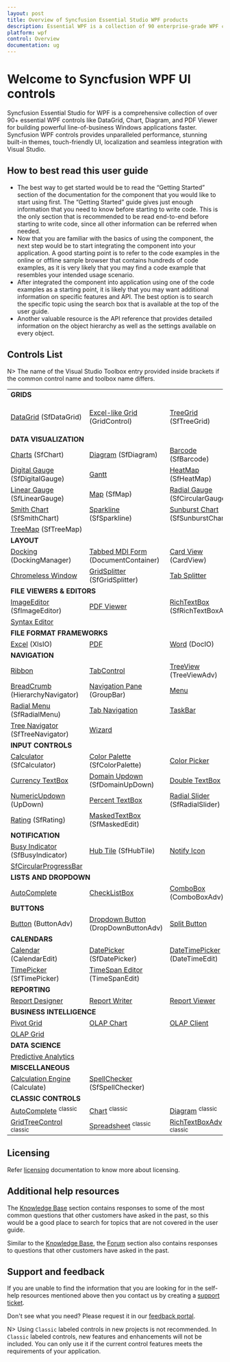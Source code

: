 ```yaml
---
layout: post
title: Overview of Syncfusion Essential Studio WPF products
description: Essential WPF is a collection of 90 enterprise-grade WPF components including Tools, Charts, Grids and Diagram for building modern Desktop applications.
platform: wpf
control: Overview
documentation: ug
---
```


# Welcome to Syncfusion WPF UI controls

Syncfusion Essential Studio for WPF is a comprehensive collection of over 90+ essential WPF controls like DataGrid, Chart, Diagram, and PDF Viewer for building powerful line-of-business Windows applications faster. Syncfusion WPF controls provides unparalleled performance, stunning built-in themes, touch-friendly UI, localization and seamless integration with Visual Studio.

## How to best read this user guide

* The best way to get started would be to read the “Getting Started” section of the documentation for the component that you would like to start using first. The “Getting Started” guide gives just enough information that you need to know before starting to write code. This is the only section that is recommended to be read end-to-end before starting to write code, since all other information can be referred when needed.
* Now that you are familiar with the basics of using the component, the next step would be to start integrating the component into your application. A good starting point is to refer to the code examples in the online or offline sample browser that contains hundreds of code examples, as it is very likely that you may find a code example that resembles your intended usage scenario.
* After integrated the component into application using one of the code examples as a starting point, it is likely that you may want additional information on specific features and API. The best option is to search the specific topic using the search box that is available at the top of the user guide.
* Another valuable resource is the API reference that provides detailed information on the object hierarchy as well as the settings available on every object.

## Controls List

N> The name of the Visual Studio Toolbox entry provided inside brackets if the common control name and toolbox name differs.

<table>
<tr>
    <td colspan="4">
    <b>GRIDS</b>
    </td>
</tr>
<tr>
    <td>
    <p><a href="https://help.syncfusion.com/wpf/datagrid/getting-started">DataGrid</a> (SfDataGrid)</p>
    </td>
    <td>
    <p><a href="https://help.syncfusion.com/wpf/grid/getting-started">Excel-like Grid </a>(GridControl)</p>
    </td>
     <td>
    <p><a href="https://help.syncfusion.com/wpf/sftreegrid/getting-started">TreeGrid</a> (SfTreeGrid)</p>
    </td>
    <td>
    <p><a href="https://help.syncfusion.com/wpf/propertygrid/getting-started">PropertyGrid</a>
    </td>
</tr>

<tr>
    <td colspan="4">
    <b>DATA VISUALIZATION</b>
    </td>
</tr>
<tr>
<td>
<a href="https://help.syncfusion.com/wpf/sfchart/getting-started">Charts</a> (SfChart)
</td>
<td>
<a href="https://help.syncfusion.com/wpf/sfdiagram/getting-started">Diagram</a> (SfDiagram)
</td>
<td>
<a href="https://help.syncfusion.com/wpf/sfbarcode/getting-started">Barcode</a> (SfBarcode)
</td>
<td>
<a href="https://help.syncfusion.com/wpf/sfbulletgraph/getting-started">Bullet Graph</a> (SfBulletGraph)
</td>
</tr>

<tr>
<td>
<a href="https://help.syncfusion.com/wpf/sfdigitalgauge/getting-started">Digital Gauge</a> (SfDigitalGauge)
</td>
<td>
<a href="https://help.syncfusion.com/wpf/gantt/getting-started">Gantt</a>
</td>
<td>
<a href="https://help.syncfusion.com/wpf/sfheatmap/getting-started">HeatMap</a> (SfHeatMap)
</td>
<td>
<a href="https://help.syncfusion.com/wpf/sfkanban/getting-started">Kanban Board</a> (SfKanban)
</td>
</tr>

<tr>
<td>
<a href="https://help.syncfusion.com/wpf/sflineargauge/getting-started">Linear Gauge</a> (SfLinearGauge)
</td>
<td>
<a href="https://help.syncfusion.com/wpf/sfmaps/getting-started">Map</a> (SfMap)
</td>
<td>
<a href="https://help.syncfusion.com/wpf/sfcirculargauge/getting-started">Radial Gauge</a> (SfCircularGauge)
</td>
<td>
<a href="https://help.syncfusion.com/wpf/sfdatetimerangenavigator/getting-started">Range Selector</a> (SfDateTimeRangeNavigator)
</td>
</tr>

<tr>
<td>
<a href="https://help.syncfusion.com/wpf/sfsmithchart/getting-started">Smith Chart</a> (SfSmithChart)
</td>
<td>
<a href="https://help.syncfusion.com/wpf/sfsparkline/getting-started">Sparkline</a> (SfSparkline)
</td>
<td>
<a href="https://help.syncfusion.com/wpf/sfsunburstchart/getting-started">Sunburst Chart</a> (SfSunburstChart)
</td>
<td>
<a href="https://help.syncfusion.com/wpf/sfsurfacechart/getting-started">Surface Chart</a> (SfSurfaceChart)
</td>
</tr>

<tr>
<td>
<a href="https://help.syncfusion.com/wpf/sftreemap/getting-started">TreeMap</a> (SfTreeMap)
</td>
<td/>
<td/>
<td/>
</tr>

<tr>
<td colspan="4">
<b>LAYOUT</b>
</td>
</tr>
<tr>
<td>
<a href="https://help.syncfusion.com/wpf/dockingmanager/getting-started">Docking</a> (DockingManager)
</td>
<td>
<a href="https://help.syncfusion.com/wpf/documentcontainer/getting-started">Tabbed MDI Form</a> (DocumentContainer)
</td>
<td>
<a href="https://help.syncfusion.com/wpf/cardview/getting-started">Card View</a> (CardView)
</td>
<td>
<a href="https://help.syncfusion.com/wpf/carousel/getting-started">Carousel</a>
</td>
</tr>

<tr>
<td>
<a href="https://help.syncfusion.com/wpf/chromlesswindow/getting-started">Chromeless Window</a>
</td>
<td>
<a href="https://help.syncfusion.com/wpf/sfgridsplitter/getting-started">GridSplitter</a> (SfGridSplitter)
</td>
<td>
<a href="https://help.syncfusion.com/wpf/tabsplitter/getting-started">Tab Splitter</a>
</td>
<td>
<a href="https://help.syncfusion.com/wpf/tileview/getting-started">Tile View</a>
</td>
</tr>

<tr>
<td colspan="4">
<b>FILE VIEWERS & EDITORS</b>
</td>
</tr>

<tr>
<td>
<a href="https://help.syncfusion.com/wpf/sfimageeditor/getting-started">ImageEditor</a> (SfImageEditor)
</td>
<td>
<a href="https://help.syncfusion.com/wpf/pdfviewer/getting-started">PDF Viewer</a>
</td>
<td>
<a href="https://help.syncfusion.com/wpf/sfrichtextboxadv/getting-started">RichTextBox</a> (SfRichTextBoxAdv)
</td>
<td>
<a href="https://help.syncfusion.com/wpf/sfspreadsheet/getting-started">Spreadsheet</a> (SfSpreadsheet)
</td>
</tr>
<tr>
<td>
<a href="https://help.syncfusion.com/wpf/syntaxeditor/getting-started">Syntax Editor</a>
</td>
<td/>
<td/>
<td/>
</tr>

<tr>
<td colspan="4">
<b>FILE FORMAT FRAMEWORKS</b>
</td>
</tr>

<tr>
<td>
<a href="https://help.syncfusion.com/file-formats/xlsio/getting-started-create-excel-file-csharp-vbnet">Excel</a> (XlsIO)
</td>
<td>
<a href="https://help.syncfusion.com/file-formats/pdf/getting-started">PDF</a>
</td>
<td>
<a href="https://help.syncfusion.com/file-formats/docio/getting-started">Word</a> (DocIO)
</td>
<td>
<a href="https://help.syncfusion.com/file-formats/presentation/getting-started">PowerPoint</a> (Presentation)
<td>
</tr>

<tr>
<td colspan="4">
<b>NAVIGATION</b>
</td>
</tr>
<tr>
<td>
<a href="https://help.syncfusion.com/wpf/ribbon/gettingstarted">Ribbon</a>
</td>
<td>
<a href="https://help.syncfusion.com/wpf/tabext/getting-started">TabControl</a>
</td>
<td>
<a href="https://help.syncfusion.com/wpf/treeviewadv/getting-started">TreeView</a> (TreeViewAdv)
</td>
<td>
<a href="https://help.syncfusion.com/wpf/sfaccordion/getting-started">Accordion</a> (SfAccordion)
</td>
</tr>

<tr>
<td>
<a href="https://help.syncfusion.com/wpf/hierarchynavigator/getting-started">BreadCrumb</a> (HierarchyNavigator)
</td>
<td>
<a href="https://help.syncfusion.com/wpf/groupbar/getting-started">Navigation Pane</a> (GroupBar)
</td>
<td>
<a href="https://help.syncfusion.com/wpf/menuadv/getting-started">Menu</a>
</td>
<td>
<a href="https://help.syncfusion.com/wpf/sfnavigationdrawer/getting-started">Navigation Drawer</a> (SfNavigationDrawer)
</td>
</tr>

<tr>
<td>
<a href="https://help.syncfusion.com/wpf/sfradialmenu/getting-started">Radial Menu</a> (SfRadialMenu)
</td>
<td>
<a href="https://help.syncfusion.com/wpf/tabnavigation/getting-started">Tab Navigation</a>
</td>
<td>
<a href="https://help.syncfusion.com/wpf/taskbar/getting-started">TaskBar</a>
</td>
<td>
<a href="https://help.syncfusion.com/wpf/toolbaradv/getting-started">Toolbar</a> (ToolBarAdv)
</td>
</tr>

<tr>
<td>
<a href="https://help.syncfusion.com/wpf/sftreenavigator/getting-started">Tree Navigator</a> (SfTreeNavigator)
</td>
<td>
<a href="https://help.syncfusion.com/wpf/wizard/getting-started">Wizard</a>
</td>
<td/>
<td/>
</tr>

<tr>
<td colspan="4">
<b>INPUT CONTROLS</b> 
</td>
</tr>

<tr>
<td>
<a href="https://help.syncfusion.com/wpf/sfcalculator/getting-started">Calculator</a> (SfCalculator)
</td>
<td>
<a href="https://help.syncfusion.com/wpf/sfcolorpalette/getting-started">Color Palette</a> (SfColorPalette)
</td>
<td>
<a href="https://help.syncfusion.com/wpf/colorpicker/getting-started">Color Picker</a>
</td>
<td>
<a href="https://help.syncfusion.com/wpf/colorpickerpalatte/getting-started">Color Picker Palette</a>
</td>
</tr>

<tr>
<td>
<a href="https://help.syncfusion.com/wpf/currencytextbox/getting-started">Currency TextBox</a>
</td>
<td>
<a href="https://help.syncfusion.com/wpf/sfdomainupdown/getting-started">Domain Updown</a> (SfDomainUpDown)
</td>
<td>
<a href="https://help.syncfusion.com/wpf/doubletextbox/getting-started">Double TextBox</a>
</td>
<td>
<a href="https://help.syncfusion.com/wpf/integertextbox/getting-started">Integer TextBox</a>
</td>
</tr>

<tr>
<td>
<a href="https://help.syncfusion.com/wpf/updown/getting-started">NumericUpdown</a> (UpDown)
</td>
<td>
<a href="https://help.syncfusion.com/wpf/percenttextbox/getting-started">Percent TextBox</a>
</td>
<td>
<a href="https://help.syncfusion.com/wpf/sfradialslider/getting-started">Radial Slider</a> (SfRadialSlider)
</td>
<td>
<a href="https://help.syncfusion.com/wpf/sfrangeslider/getting-started">Range Slider</a> (SfRangeSlider)
</td>
</tr>

<tr>
<td>
<a href="https://help.syncfusion.com/wpf/sfrating/getting-started">Rating</a> (SfRating)
</td>
<td>
<a href="https://help.syncfusion.com/wpf/sfmaskededit/getting-started">MaskedTextBox</a> (SfMaskedEdit)
</td>
<td/>
<td/>
</tr>

<tr>
<td colspan="4">
<b>NOTIFICATION</b>
</td>
</tr>

<tr>
<td>
<a href="https://help.syncfusion.com/wpf/sfbusyindicator/getting-started">Busy Indicator</a> (SfBusyIndicator)
</td>
<td>
<a href="https://help.syncfusion.com/wpf/sfhubtile/getting-started">Hub Tile</a> (SfHubTile)
</td>
<td>
<a href="https://help.syncfusion.com/wpf/notifyicon/getting-started">Notify Icon</a>
</td>
<td>
<a href="https://help.syncfusion.com/wpf/linear-progressbar/getting-started">SfLinearProgressBar</a>
</td>
</tr>

<tr>
<td>
<a href="https://help.syncfusion.com/wpf/circular-progressbar/getting-started">SfCircularProgressBar</a>
</td>
<td/>
<td/>
<td/>
</tr>

<tr>
<td colspan="4">
<b>LISTS AND DROPDOWN</b>
</td>
</tr>

<tr>
<td>
<a href="https://help.syncfusion.com/wpf/sftextboxext/getting-started">AutoComplete</a>
</td>
<td>
<a href="https://help.syncfusion.com/wpf/checklistbox/getting-started">CheckListBox</a>
</td>
<td>
<a href="https://help.syncfusion.com/wpf/comboboxadv/getting-started">ComboBox</a> (ComboBoxAdv)
</td>
<td>
<a href="https://help.syncfusion.com/wpf/sfmulticolumndropdown/getting-started">Multi Column Dropdown</a> (SfMultiColumnDropDown)
</td>
</tr>

<tr>
<td colspan="4">
<b>BUTTONS</b>
</td>
</tr>

<tr>
<td>
<a href="https://help.syncfusion.com/wpf/buttonadv/getting-started">Button</a> (ButtonAdv)
</td>
<td>
<a href="https://help.syncfusion.com/wpf/dropdownbuttonadv/getting-started">Dropdown Button</a> (DropDownButtonAdv)
</td>
<td>
<a href="https://help.syncfusion.com/wpf/splitbutton/getting-started">Split Button</a>
</td>
<td/>
</tr>

<tr>
<td colspan="4">
<b>CALENDARS</b>
</td>
</tr>

<tr>
<td>
<a href="https://help.syncfusion.com/wpf/calendaredit/getting-started">Calendar</a> (CalendarEdit)
</td>
<td>
<a href="https://help.syncfusion.com/wpf/sfdatepicker/getting-started">DatePicker</a> (SfDatePicker)
</td>
<td>
<a href="https://help.syncfusion.com/wpf/datetimeedit/getting-started">DateTimePicker</a> (DateTimeEdit)
</td>
<td>
<a href="https://help.syncfusion.com/wpf/sfschedule/getting-started">Scheduler</a> (SfSchedule)
</td>
</tr>

<tr>
<td>
<a href="https://help.syncfusion.com/wpf/sftimepicker/getting-started">TimePicker</a> (SfTimePicker)
</td>
<td>
<a href="https://help.syncfusion.com/wpf/timespanedit/getting-started">TimeSpan Editor</a> (TimeSpanEdit)
</td>
<td/>
<td/>
</tr>

<tr>
<td colspan="4">
<b>REPORTING</b>
</td>
</tr>

<tr>
<td>
<a href="https://help.syncfusion.com/wpf/reportdesigner/getting-started">Report Designer</a>
</td>
<td>
<a href="https://help.syncfusion.com/wpf/reportwriter/getting-started">Report Writer</a>
</td>
<td>
<a href="https://help.syncfusion.com/wpf/reportviewer/getting-started">Report Viewer</a>
</td>
<td/>
</tr>

<tr>
<td colspan="4">
<b>BUSINESS INTELLIGENCE</b>
</td>
</tr>

<tr>
<td>
<a href="https://help.syncfusion.com/wpf/pivotgrid/pivotgrid-getting-started">Pivot Grid</a>
</td>
<td>
<a href="https://help.syncfusion.com/wpf/olapchart/getting-started">OLAP Chart</a>
</td>
<td>
<a href="https://help.syncfusion.com/wpf/olapclient/getting-started">OLAP Client</a>
</td>
<td>
<a href="https://help.syncfusion.com/wpf/olapgauge/getting-started">OLAP Gauge</a>
</td>
</tr>

<tr>
<td>
<a href="https://help.syncfusion.com/wpf/olapgrid/getting-started">OLAP Grid</a>
</td>
<td/>
<td/>
<td/>
</tr>

<tr>
<td colspan="4">
<b>DATA SCIENCE</b>
</td>
</tr>

<tr>
<td>
<a href="">Predictive Analytics</a>
</td>
<td/>
<td/>
<td/>
</tr>

<tr>
<td colspan="4">
<b>MISCELLANEOUS</b>
</td>
</tr>

<tr>
<td>
<a href="https://help.syncfusion.com/windowsforms/calculate/getting-started">Calculation Engine</a> (Calculate)
</td>
<td>
<a href="https://help.syncfusion.com/wpf/sfspellchecker/getting-started">SpellChecker</a> (SfSpellChecker)
</td>
<td/>
</td/>
</tr>

<tr>
<td colspan="4">
<b>CLASSIC CONTROLS</b>
</td>
</tr>

<tr>
<td>
<a href="https://help.syncfusion.com/wpf/autocomplete/getting-started">AutoComplete</a>
<sup>classic</sup>
</td>
<td>
<a href="https://help.syncfusion.com/wpf/classic-chart/getting-started">Chart</a>
<sup>classic</sup>
</td>
<td>
<a href="https://help.syncfusion.com/wpf/diagram/getting-started">Diagram</a>
<sup>classic</sup>
</td>
<td>
<a href="https://help.syncfusion.com/wpf/griddata/getting-started">GridDataControl</a>
<sup>classic</sup>
</td>
</tr>

<tr>
<td>
<a href="https://help.syncfusion.com/wpf/gridtree/getting-started">GridTreeControl</a>
<sup>classic</sup>
</td>
<td>
<a href="https://help.syncfusion.com/wpf/spreadsheet/getting-started">Spreadsheet</a>
<sup>classic</sup>
</td>
<td>
<a href="https://help.syncfusion.com/wpf/richtextboxadv/getting-started">RichTextBoxAdv</a>
<sup>classic</sup>
</td>
<td/>
</tr>
</table>

## Licensing

Refer [licensing](https://help.syncfusion.com/common/essential-studio/licensing/) documentation to know more about licensing.

## Additional help resources

The [Knowledge Base](https://www.syncfusion.com/kb/wpf) section contains responses to some of the most common questions that other customers have asked in the past, so this would be a good place to search for topics that are not covered in the user guide.

Similar to the [Knowledge Base](https://www.syncfusion.com/kb/wpf), the [Forum](https://www.syncfusion.com/forums/wpf) section also contains responses to questions that other customers have asked in the past.

## Support and feedback

If you are unable to find the information that you are looking for in the self-help resources mentioned above then you contact us by creating a [support ticket](https://www.syncfusion.com/support/directtrac/incidents).

Don't see what you need? Please request it in our [feedback portal](https://www.syncfusion.com/feedback/wpf).

N> Using `Classic` labeled controls in new projects is not recommended. In `Classic` labeled controls, new features and enhancements will not be included. You can only use it if the current control features meets the requirements of your application.